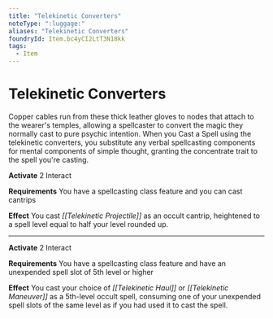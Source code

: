 ```yaml
---
title: "Telekinetic Converters"
noteType: ":luggage:"
aliases: "Telekinetic Converters"
foundryId: Item.bc4yCI2LtT3N18kk
tags:
  - Item
---
```


# Telekinetic Converters

Copper cables run from these thick leather gloves to nodes that attach to the wearer's temples, allowing a spellcaster to convert the magic they normally cast to pure psychic intention. When you Cast a Spell using the telekinetic converters, you substitute any verbal spellcasting components for mental components of simple thought, granting the concentrate trait to the spell you're casting.

**Activate** 2 Interact

**Requirements** You have a spellcasting class feature and you can cast cantrips

**Effect** You cast _[[Telekinetic Projectile]]_ as an occult cantrip, heightened to a spell level equal to half your level rounded up.

* * *

**Activate** 2 Interact

**Requirements** You have a spellcasting class feature and have an unexpended spell slot of 5th level or higher

**Effect** You cast your choice of _[[Telekinetic Haul]]_ or _[[Telekinetic Maneuver]]_ as a 5th-level occult spell, consuming one of your unexpended spell slots of the same level as if you had used it to cast the spell.
